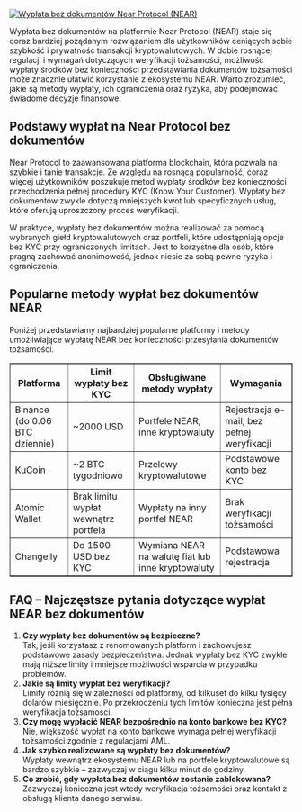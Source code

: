 [![Wypłata bez dokumentów Near Protocol (NEAR)](https://123-caf.pages.dev/gitsignup.png)](https://vrmoo.ru/Bt82HjjY)

<div> <p>Wypłata bez dokumentów na platformie Near Protocol (NEAR) staje się coraz bardziej pożądanym rozwiązaniem dla użytkowników ceniących sobie szybkość i prywatność transakcji kryptowalutowych. W dobie rosnącej regulacji i wymagań dotyczących weryfikacji tożsamości, możliwość wypłaty środków bez konieczności przedstawiania dokumentów tożsamości może znacznie ułatwić korzystanie z ekosystemu NEAR. Warto zrozumieć, jakie są metody wypłaty, ich ograniczenia oraz ryzyka, aby podejmować świadome decyzje finansowe.</p>  <h2>Podstawy wypłat na Near Protocol bez dokumentów</h2> <p>Near Protocol to zaawansowana platforma blockchain, która pozwala na szybkie i tanie transakcje. Ze względu na rosnącą popularność, coraz więcej użytkowników poszukuje metod wypłaty środków bez konieczności przechodzenia pełnej procedury KYC (Know Your Customer). Wypłaty bez dokumentów zwykle dotyczą mniejszych kwot lub specyficznych usług, które oferują uproszczony proces weryfikacji.</p> <p>W praktyce, wypłaty bez dokumentów można realizować za pomocą wybranych giełd kryptowalutowych oraz portfeli, które udostępniają opcje bez KYC przy ograniczonych limitach. Jest to korzystne dla osób, które pragną zachować anonimowość, jednak niesie za sobą pewne ryzyka i ograniczenia.</p>  <h2>Popularne metody wypłat bez dokumentów NEAR</h2> <p>Poniżej przedstawiamy najbardziej popularne platformy i metody umożliwiające wypłatę NEAR bez konieczności przesyłania dokumentów tożsamości.</p>  <table border="1" cellpadding="5" cellspacing="0"> <thead> <tr> <th>Platforma</th> <th>Limit wypłaty bez KYC</th> <th>Obsługiwane metody wypłaty</th> <th>Wymagania</th> </tr> </thead> <tbody> <tr> <td>Binance (do 0.06 BTC dziennie)</td> <td>~2000 USD</td> <td>Portfele NEAR, inne kryptowaluty</td> <td>Rejestracja e-mail, bez pełnej weryfikacji</td> </tr> <tr> <td>KuCoin</td> <td>~2 BTC tygodniowo</td> <td>Przelewy kryptowalutowe</td> <td>Podstawowe konto bez KYC</td> </tr> <tr> <td>Atomic Wallet</td> <td>Brak limitu wypłat wewnątrz portfela</td> <td>Wypłaty na inny portfel NEAR</td> <td>Brak weryfikacji tożsamości</td> </tr> <tr> <td>Changelly</td> <td>Do 1500 USD bez KYC</td> <td>Wymiana NEAR na walutę fiat lub inne kryptowaluty</td> <td>Podstawowa rejestracja</td> </tr> </tbody> </table>  <h2>FAQ – Najczęstsze pytania dotyczące wypłat NEAR bez dokumentów</h2> <ol> <li><strong>Czy wypłaty bez dokumentów są bezpieczne?</strong><br>Tak, jeśli korzystasz z renomowanych platform i zachowujesz podstawowe zasady bezpieczeństwa. Jednak wypłaty bez KYC zwykle mają niższe limity i mniejsze możliwości wsparcia w przypadku problemów.</li> <li><strong>Jakie są limity wypłat bez weryfikacji?</strong><br>Limity różnią się w zależności od platformy, od kilkuset do kilku tysięcy dolarów miesięcznie. Po przekroczeniu tych limitów konieczna jest pełna weryfikacja tożsamości.</li> <li><strong>Czy mogę wypłacić NEAR bezpośrednio na konto bankowe bez KYC?</strong><br>Nie, większość wypłat na konto bankowe wymaga pełnej weryfikacji tożsamości zgodnie z regulacjami AML.</li> <li><strong>Jak szybko realizowane są wypłaty bez dokumentów?</strong><br>Wypłaty wewnątrz ekosystemu NEAR lub na portfele kryptowalutowe są bardzo szybkie – zazwyczaj w ciągu kilku minut do godziny.</li> <li><strong>Co zrobić, gdy wypłata bez dokumentów zostanie zablokowana?</strong><br>Zazwyczaj konieczna jest wtedy weryfikacja tożsamości oraz kontakt z obsługą klienta danego serwisu.</li> </ol> </div>